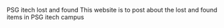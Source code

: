 PSG itech lost and found 
This website is to post about the lost and found items in PSG itech campus 

